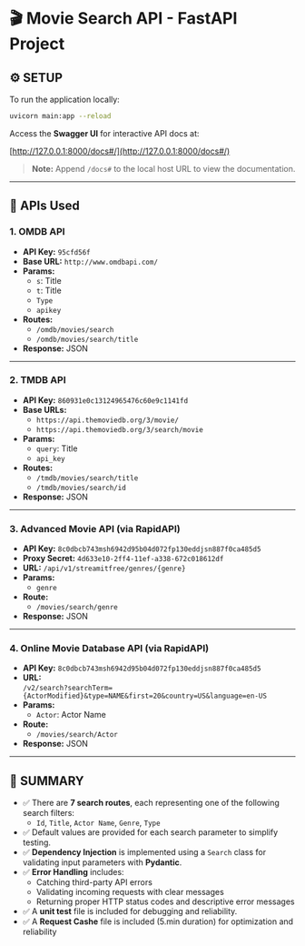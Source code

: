 # 🎬 Movie Search API - FastAPI Project

## ⚙️ SETUP

To run the application locally:

```bash
uvicorn main:app --reload
```

Access the **Swagger UI** for interactive API docs at:

[http://127.0.0.1:8000/docs#/](http://127.0.0.1:8000/docs#/)

> **Note:** Append `/docs#` to the local host URL to view the documentation.

---

## 🔌 APIs Used

### 1. **OMDB API**
- **API Key:** `95cfd56f`  
- **Base URL:** `http://www.omdbapi.com/`
- **Params:**
  - `s`: Title
  - `t`: Title
  - `Type`
  - `apikey`
- **Routes:**
  - `/omdb/movies/search`
  - `/omdb/movies/search/title`
- **Response:** JSON

---

### 2. **TMDB API**
- **API Key:** `860931e0c13124965476c60e9c1141fd`
- **Base URLs:**
  - `https://api.themoviedb.org/3/movie/`
  - `https://api.themoviedb.org/3/search/movie`
- **Params:**
  - `query`: Title
  - `api_key`
- **Routes:**
  - `/tmdb/movies/search/title`
  - `/tmdb/movies/search/id`
- **Response:** JSON

---

### 3. **Advanced Movie API (via RapidAPI)**
- **API Key:** `8c0dbcb743msh6942d95b04d072fp130eddjsn887f0ca485d5`
- **Proxy Secret:** `4d633e10-2ff4-11ef-a338-672c018612df`
- **URL:** `/api/v1/streamitfree/genres/{genre}`
- **Params:**
  - `genre`
- **Route:**
  - `/movies/search/genre`
- **Response:** JSON

---

### 4. **Online Movie Database API (via RapidAPI)**
- **API Key:** `8c0dbcb743msh6942d95b04d072fp130eddjsn887f0ca485d5`
- **URL:**  
  `/v2/search?searchTerm={ActorModified}&type=NAME&first=20&country=US&language=en-US`
- **Params:**
  - `Actor`: Actor Name
- **Route:**
  - `/movies/search/Actor`
- **Response:** JSON

---

## 📝 SUMMARY

- ✅ There are **7 search routes**, each representing one of the following search filters:
  - `Id`, `Title`, `Actor Name`, `Genre`, `Type`
- ✅ Default values are provided for each search parameter to simplify testing.
- ✅ **Dependency Injection** is implemented using a `Search` class for validating input parameters with **Pydantic**.
- ✅ **Error Handling** includes:
  - Catching third-party API errors
  - Validating incoming requests with clear messages
  - Returning proper HTTP status codes and descriptive error messages
- ✅ A **unit test** file is included for debugging and reliability.
- ✅ A **Request Cashe** file is included (5.min duration) for optimization and reliability